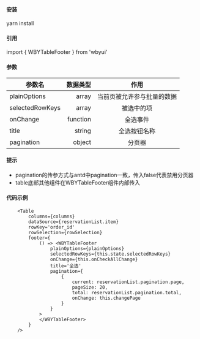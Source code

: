 #### 安装
yarn install 

#### 引用
import { WBYTableFooter } from 'wbyui'

#### 参数
|参数名|数据类型|作用|
|----|-----:|:----:|
|plainOptions|array|当前页被允许参与批量的数据|
|selectedRowKeys|array|被选中的项|
|onChange|function|全选事件|
|title|string|全选按钮名称|
|pagination|object|分页器|

#### 提示
- pagination的传参方式与antd中pagination一致，传入false代表禁用分页器
- table底部其他组件在WBYTableFooter组件内部传入

#### 代码示例
```
    <Table
        columns={columns}
        dataSource={reservationList.item}
        rowKey='order_id'
        rowSelection={rowSelection}
        footer={
            () => <WBYTableFooter
                plainOptions={plainOptions}
                selectedRowKeys={this.state.selectedRowKeys}
                onChange={this.onCheckAllChange}
                title='全选'
                pagination={
                    {
                        current: reservationList.pagination.page,
                        pageSize: 20,
                        total: reservationList.pagination.total,
                        onChange: this.changePage
                    }
                }
            >
            </WBYTableFooter>
        }
    />
```




